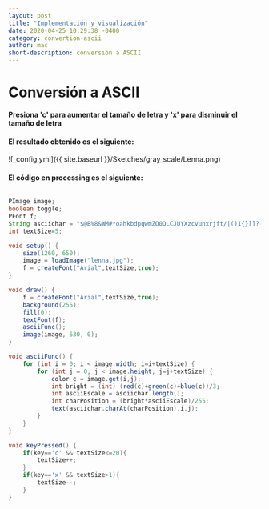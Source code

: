 ```yaml
---
layout: post
title: "Implementación y visualización"
date: 2020-04-25 10:29:38 -0400
category: convertion-ascii
author: mac
short-description: conversión a ASCII
---
```



# Conversión a ASCII


**Presiona 'c' para aumentar el tamaño de letra
y 'x' para disminuir el tamaño de letra**


#### El resultado obtenido es el siguiente: 


<script src="../p5.js"></script>
<script src="../Sketches/ascii_convertion/convertion.js"></script>

![_config.yml]({{ site.baseurl }}/Sketches/gray_scale/Lenna.png)

#### El código en processing es el siguiente:


```java

PImage image;
boolean toggle;
PFont f;
String asciichar = "$@B%8&WM#*oahkbdpqwmZO0QLCJUYXzcvunxrjft/|()1{}[]?-_+~<>i!lI;:,^`'. ";
int textSize=5;

void setup() {
    size(1260, 650);
    image = loadImage("lenna.jpg");
    f = createFont("Arial",textSize,true);
}

void draw() {
    f = createFont("Arial",textSize,true);
    background(255);
    fill(0);
    textFont(f);   
    asciiFunc();
    image(image, 630, 0);
}

void asciiFunc() {   
    for (int i = 0; i < image.width; i=i+textSize) {    
        for (int j = 0; j < image.height; j=j+textSize) {
            color c = image.get(i,j);
            int bright = (int) (red(c)+green(c)+blue(c))/3;
            int asciiEscale = asciichar.length();
            int charPosition = (bright*asciiEscale)/255;
            text(asciichar.charAt(charPosition),i,j);
        }
    }
}

void keyPressed() {
    if(key=='c' && textSize<=20){
        textSize++;
    }
    if(key=='x' && textSize>1){
        textSize--;
    }
}

```
